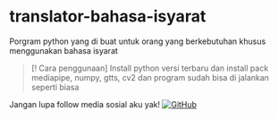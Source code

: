 # translator-bahasa-isyarat
Porgram python yang di buat untuk orang yang berkebutuhan khusus menggunakan bahasa isyarat
> [! Cara penggunaan]
> Install python versi terbaru dan install pack mediapipe, numpy, gtts, cv2 dan program sudah bisa di jalankan seperti biasa
>
Jangan lupa follow media sosial aku yak!
[![GitHub](https://img.shields.io/badge/GitHub-000000?style=for-the-badge&logo=github&logoColor=white)](https://github.com/SiloKusuma)
